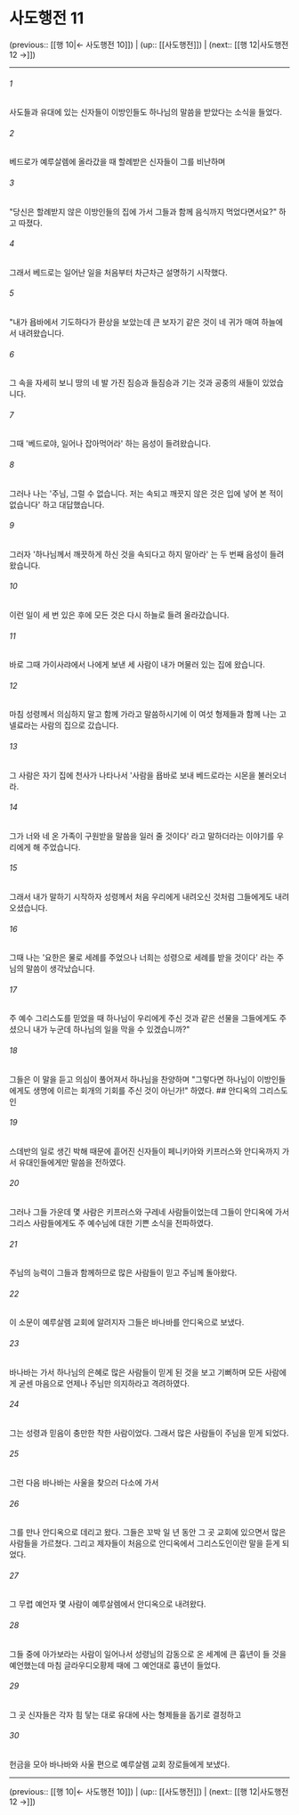 # 사도행전 11

(previous:: [[행 10|← 사도행전 10]]) | (up:: [[사도행전]]) | (next:: [[행 12|사도행전 12 →]])

***




###### 1 

사도들과 유대에 있는 신자들이 이방인들도 하나님의 말씀을 받았다는 소식을 들었다. 



###### 2 

베드로가 예루살렘에 올라갔을 때 할례받은 신자들이 그를 비난하며 



###### 3 

"당신은 할례받지 않은 이방인들의 집에 가서 그들과 함께 음식까지 먹었다면서요?" 하고 따졌다. 



###### 4 

그래서 베드로는 일어난 일을 처음부터 차근차근 설명하기 시작했다. 



###### 5 

"내가 욥바에서 기도하다가 환상을 보았는데 큰 보자기 같은 것이 네 귀가 매여 하늘에서 내려왔습니다. 



###### 6 

그 속을 자세히 보니 땅의 네 발 가진 짐승과 들짐승과 기는 것과 공중의 새들이 있었습니다. 



###### 7 

그때 '베드로야, 일어나 잡아먹어라' 하는 음성이 들려왔습니다. 



###### 8 

그러나 나는 '주님, 그럴 수 없습니다. 저는 속되고 깨끗지 않은 것은 입에 넣어 본 적이 없습니다' 하고 대답했습니다. 



###### 9 

그러자 '하나님께서 깨끗하게 하신 것을 속되다고 하지 말아라' 는 두 번째 음성이 들려왔습니다. 



###### 10 

이런 일이 세 번 있은 후에 모든 것은 다시 하늘로 들려 올라갔습니다. 



###### 11 

바로 그때 가이사랴에서 나에게 보낸 세 사람이 내가 머물러 있는 집에 왔습니다. 



###### 12 

마침 성령께서 의심하지 말고 함께 가라고 말씀하시기에 이 여섯 형제들과 함께 나는 고넬료라는 사람의 집으로 갔습니다. 



###### 13 

그 사람은 자기 집에 천사가 나타나서 '사람을 욥바로 보내 베드로라는 시몬을 불러오너라. 



###### 14 

그가 너와 네 온 가족이 구원받을 말씀을 일러 줄 것이다' 라고 말하더라는 이야기를 우리에게 해 주었습니다. 



###### 15 

그래서 내가 말하기 시작하자 성령께서 처음 우리에게 내려오신 것처럼 그들에게도 내려오셨습니다. 



###### 16 

그때 나는 '요한은 물로 세례를 주었으나 너희는 성령으로 세례를 받을 것이다' 라는 주님의 말씀이 생각났습니다. 



###### 17 

주 예수 그리스도를 믿었을 때 하나님이 우리에게 주신 것과 같은 선물을 그들에게도 주셨으니 내가 누군데 하나님의 일을 막을 수 있겠습니까?" 



###### 18 

그들은 이 말을 듣고 의심이 풀어져서 하나님을 찬양하며 "그렇다면 하나님이 이방인들에게도 생명에 이르는 회개의 기회를 주신 것이 아닌가!" 하였다. ## 안디옥의 그리스도인 



###### 19 

스데반의 일로 생긴 박해 때문에 흩어진 신자들이 페니키아와 키프러스와 안디옥까지 가서 유대인들에게만 말씀을 전하였다. 



###### 20 

그러나 그들 가운데 몇 사람은 키프러스와 구레네 사람들이었는데 그들이 안디옥에 가서 그리스 사람들에게도 주 예수님에 대한 기쁜 소식을 전파하였다. 



###### 21 

주님의 능력이 그들과 함께하므로 많은 사람들이 믿고 주님께 돌아왔다. 



###### 22 

이 소문이 예루살렘 교회에 알려지자 그들은 바나바를 안디옥으로 보냈다. 



###### 23 

바나바는 가서 하나님의 은혜로 많은 사람들이 믿게 된 것을 보고 기뻐하며 모든 사람에게 굳센 마음으로 언제나 주님만 의지하라고 격려하였다. 



###### 24 

그는 성령과 믿음이 충만한 착한 사람이었다. 그래서 많은 사람들이 주님을 믿게 되었다. 



###### 25 

그런 다음 바나바는 사울을 찾으러 다소에 가서 



###### 26 

그를 만나 안디옥으로 데리고 왔다. 그들은 꼬박 일 년 동안 그 곳 교회에 있으면서 많은 사람들을 가르쳤다. 그리고 제자들이 처음으로 안디옥에서 그리스도인이란 말을 듣게 되었다. 



###### 27 

그 무렵 예언자 몇 사람이 예루살렘에서 안디옥으로 내려왔다. 



###### 28 

그들 중에 아가보라는 사람이 일어나서 성령님의 감동으로 온 세계에 큰 흉년이 들 것을 예언했는데 마침 글라우디오황제 때에 그 예언대로 흉년이 들었다. 



###### 29 

그 곳 신자들은 각자 힘 닿는 대로 유대에 사는 형제들을 돕기로 결정하고 



###### 30 

헌금을 모아 바나바와 사울 편으로 예루살렘 교회 장로들에게 보냈다.

***

(previous:: [[행 10|← 사도행전 10]]) | (up:: [[사도행전]]) | (next:: [[행 12|사도행전 12 →]])
